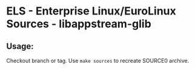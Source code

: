 # ELS - Enterprise Linux/EuroLinux Sources - libappstream-glib
 
## Usage:
  Checkout branch or tag. Use `make sources` to recreate  SOURCE0 archive.

